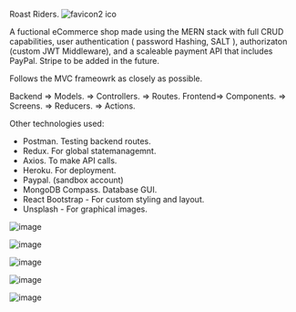 Roast Riders. ![favicon2 ico](https://user-images.githubusercontent.com/89990638/166857209-82ebb738-df75-4a11-b735-849385907a56.png)


A fuctional eCommerce shop made using the MERN stack with full CRUD capabilities, user authentication ( password Hashing, SALT ), authorizaton (custom JWT Middleware), and a scaleable payment API that includes PayPal. Stripe to be added in the future.  

Follows the MVC frameowrk as closely as possible. 

Backend => Models. 
        => Controllers. 
        => Routes. 
Frontend=> Components. 
        => Screens.
        => Reducers. 
        => Actions. 

Other technologies used:
  * Postman. Testing backend routes.
  * Redux. For global statemanagemnt. 
  * Axios. To make API calls. 
  * Heroku. For deployment. 
  * Paypal. (sandbox account)
  * MongoDB Compass. Database GUI. 
  * React Bootstrap - For custom styling and layout. 
  * Unsplash - For graphical images. 
 
![image](https://user-images.githubusercontent.com/89990638/164913311-79de501e-cdfc-489b-8ad5-1f029b38eba3.png)

![image](https://user-images.githubusercontent.com/89990638/165877279-22894064-5cb5-449f-ac8d-3babc76c93c2.png)

![image](https://user-images.githubusercontent.com/89990638/166857286-c3f46878-8ae1-4e26-a808-1bd67b18c426.png)

![image](https://user-images.githubusercontent.com/89990638/169661618-495bb172-522e-4f43-a46c-2d3b3a678543.png)

![image](https://user-images.githubusercontent.com/89990638/169661706-94dc9449-a6a0-4109-8cd5-9a86ec4ce90b.png)
